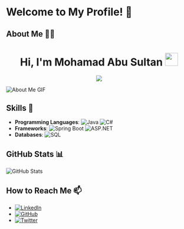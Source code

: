 # Welcome to My Profile! 👋

## About Me 🧑‍💻

<h1 align="center"><b>Hi, I'm Mohamad Abu Sultan</b> <img src="https://media.giphy.com/media/hvRJCLFzcasrR4ia7z/giphy.gif" width="35"></h1>

<p align="center">
  <a href="https://github.com/DenverCoder1/readme-typing-svg"><img src="https://readme-typing-svg.herokuapp.com?font=Time+New+Roman&color=cyan&size=25&center=true&vCenter=true&width=600&height=100&lines=Self-taught+Back-End+Developer,;Software+Engineering+Student,;Passionate+Learner/Developer,;Always+eager+to+learn+new+technologies..<3"></a>
</p>

![About Me GIF](https://media.giphy.com/media/3o7abKhOpu0NwenH3O/giphy.gif)

## Skills 🚀

- **Programming Languages**: ![Java](https://img.shields.io/badge/Java-007396?style=for-the-badge&logo=java&logoColor=white) ![C#](https://img.shields.io/badge/C%23-239120?style=for-the-badge&logo=c-sharp&logoColor=white)
- **Frameworks**: ![Spring Boot](https://img.shields.io/badge/Spring%20Boot-6DB33F?style=for-the-badge&logo=spring-boot&logoColor=white) ![ASP.NET](https://img.shields.io/badge/ASP.NET-512BD4?style=for-the-badge&logo=dotnet&logoColor=white)
- **Databases**: ![SQL](https://img.shields.io/badge/SQL-003B57?style=for-the-badge&logo=sql&logoColor=white)

## GitHub Stats 📊

![GitHub Stats](https://github-readme-stats.vercel.app/api?username=MohamadAbuSultan&show_icons=true&theme=radical)

## How to Reach Me 📫

- [![LinkedIn](https://img.shields.io/badge/LinkedIn-0077B5?style=for-the-badge&logo=linkedin&logoColor=white)](https://www.linkedin.com/in/mohamad-abu-sultan/)
- [![GitHub](https://img.shields.io/badge/GitHub-100000?style=for-the-badge&logo=github&logoColor=white)](https://github.com/MohamadAbuSultan)
- [![Twitter](https://img.shields.io/badge/Twitter-1DA1F2?style=for-the-badge&logo=twitter&logoColor=white)](https://x.com/MohamadKASultan)
